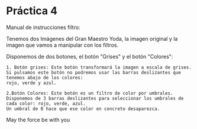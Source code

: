  # Práctica 4

Manual de instrucciones filtro:

Tenemos dos Imágenes del Gran Maestro Yoda, la imagen original y la imagen que vamos a manipular con los filtros.

Disponemos de dos botones, el botón "Grises" y el botón "Colores":

    1. Botón grises: Este botón transformará la imagen a escala de grises. 
    Si pulsamos este botón no podremos usar las barras deslizantes que tenemos abajo de los colores: 
    rojo, verde y azul.

    2.Botón Colores: Este botón es un filtro de color por umbrales. 
    Disponemos de 3 barras deslizantes para seleccionar los umbrales de cada color: rojo, verde, azul.
    Un umbral de 0 hace que ese color en concreto desaparezca.


May the force be with you 